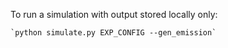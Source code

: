 To run a simulation with output stored locally only:

    `python simulate.py EXP_CONFIG --gen_emission`
